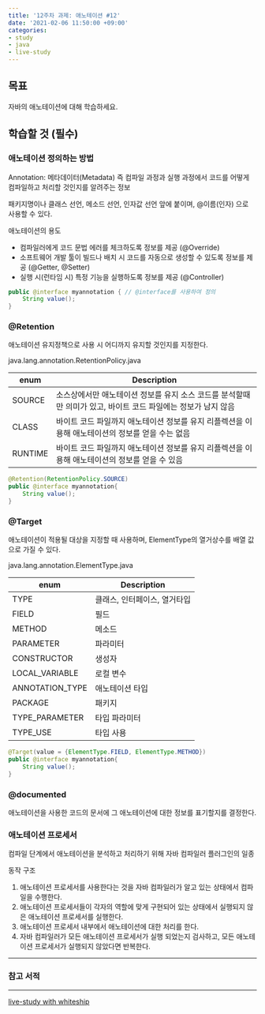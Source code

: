 ```yaml
---
title: '12주차 과제: 애노테이션 #12'
date: '2021-02-06 11:50:00 +09:00'
categories: 
- study
- java
- live-study
---
```


## 목표
자바의 애노테이션에 대해 학습하세요.

## 학습할 것 (필수)

### 애노테이션 정의하는 방법

Annotation: 메타데이터(Metadata) 즉 컴파일 과정과 실행 과정에서 코드를 어떻게 컴파일하고 처리할 것인지를 알려주는 정보 


패키지명이나 클래스 선언, 메소드 선언, 인자값 선언 앞에 붙이며, @이름(인자) 으로 사용할 수 있다. 

애노테이션의 용도
- 컴파일러에게 코드 문법 에러를 체크하도록 정보를 제공 (@Override)
- 소프트웨어 개발 툴이 빌드나 배치 시 코드를 자동으로 생성할 수 있도록 정보를 제공 (@Getter, @Setter)
- 실행 시(런타임 시) 특정 기능을 실행하도록 정보를 제공 (@Controller)

```java
public @interface myannotation { // @interface를 사용하여 정의
    String value(); 
}
```

### @Retention

애노테이션 유지정책으로 사용 시 어디까지 유지할 것인지를 지정한다. 

java.lang.annotation.RetentionPolicy.java

| enum | Description |
| -------- | -------- |
| SOURCE | 소스상에서만 애노테이션 정보를 유지 소스 코드를 분석할때만 의미가 있고, 바이트 코드 파일에는 정보가 남지 않음 |
| CLASS | 바이트 코드 파일까지 애노테이션 정보를 유지 리플렉션을 이용해 애노테이션의 정보를 얻을 수는 없음 |
| RUNTIME | 바이트 코드 파일까지 애노테이션 정보를 유지 리플렉션을 이용해 애노테이션의 정보를 얻을 수 있음 |

```java
@Retention(RetentionPolicy.SOURCE)
public @interface myannotation{
    String value();
}
```

### @Target

애노테이션이 적용될 대상을 지정할 때 사용하며, ElementType의 열거상수를 배열 값으로 가질 수 있다. 

java.lang.annotation.ElementType.java

| enum | Description |
| -------- | -------- |
| TYPE | 클래스, 인터페이스, 열거타입 |
| FIELD | 필드 |
| METHOD | 메소드 |
| PARAMETER | 파라미터 |
| CONSTRUCTOR | 생성자 |
| LOCAL_VARIABLE | 로컬 변수 |
| ANNOTATION_TYPE | 애노테이션 타입 |
| PACKAGE | 패키지 |
| TYPE_PARAMETER | 타입 파라미터 |
| TYPE_USE | 타입 사용 |

```java
@Target(value = {ElementType.FIELD, ElementType.METHOD})
public @interface myannotation{
    String value();
}
```

### @documented

애노테이션을 사용한 코드의 문서에 그 애노테이션에 대한 정보를 표기할지를 결정한다.

### 애노테이션 프로세서

컴파일 단계에서 애노테이션을 분석하고 처리하기 위해 자바 컴파일러 플러그인의 일종
 
동작 구조
1. 애노테이션 프로세서를 사용한다는 것을 자바 컴파일러가 알고 있는 상태에서 컴파일을 수행한다.
2. 애노테이션 프로세서들이 각자의 역할에 맞게 구현되어 있는 상태에서 실행되지 않은 애노테이션 프로세서를 실행한다.
3. 애노테이션 프로세서 내부에서 애노테이션에 대한 처리를 한다.
4. 자바 컴파일러가 모든 애노테이션 프로세서가 실행 되었는지 검사하고, 모든 애노테이션 프로세서가 실행되지 않았다면 반복한다.


----
### 참고 서적  


----
[live-study with whiteship](https://github.com/whiteship/live-study/issues/12)  

